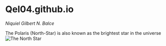 # Qel04.github.io
*Niquiel Gilbert N. Balce*


The Polaris (North-Star) is also known as the brightest star in the universe
![The North Star](https://live.staticflickr.com/8565/15621765448_ea2bdb1617_b.jpg)
